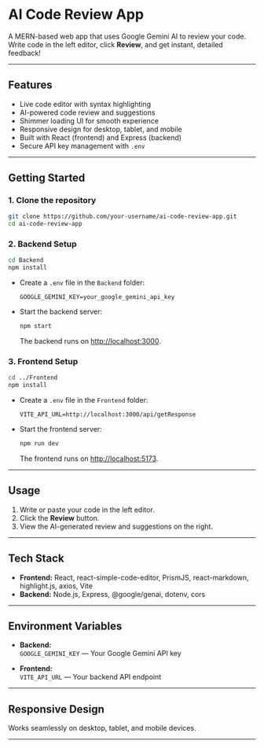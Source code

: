 # AI Code Review App

A MERN-based web app that uses Google Gemini AI to review your code.  
Write code in the left editor, click **Review**, and get instant, detailed feedback!

---

## Features

- Live code editor with syntax highlighting
- AI-powered code review and suggestions
- Shimmer loading UI for smooth experience
- Responsive design for desktop, tablet, and mobile
- Built with React (frontend) and Express (backend)
- Secure API key management with `.env`

---

## Getting Started

### 1. Clone the repository

```bash
git clone https://github.com/your-username/ai-code-review-app.git
cd ai-code-review-app
```

### 2. Backend Setup

```bash
cd Backend
npm install
```

- Create a `.env` file in the `Backend` folder:
  ```
  GOOGLE_GEMINI_KEY=your_google_gemini_api_key
  ```
- Start the backend server:
  ```bash
  npm start
  ```
  The backend runs on [http://localhost:3000](http://localhost:3000).

### 3. Frontend Setup

```bash
cd ../Frontend
npm install
```

- Create a `.env` file in the `Frontend` folder:
  ```
  VITE_API_URL=http://localhost:3000/api/getResponse
  ```
- Start the frontend server:
  ```bash
  npm run dev
  ```
  The frontend runs on [http://localhost:5173](http://localhost:5173).

---

## Usage

1. Write or paste your code in the left editor.
2. Click the **Review** button.
3. View the AI-generated review and suggestions on the right.

---

## Tech Stack

- **Frontend:** React, react-simple-code-editor, PrismJS, react-markdown, highlight.js, axios, Vite
- **Backend:** Node.js, Express, @google/genai, dotenv, cors

---

## Environment Variables

- **Backend:**  
  `GOOGLE_GEMINI_KEY` — Your Google Gemini API key

- **Frontend:**  
  `VITE_API_URL` — Your backend API endpoint

---

## Responsive Design

Works seamlessly on desktop, tablet, and mobile devices.

---
